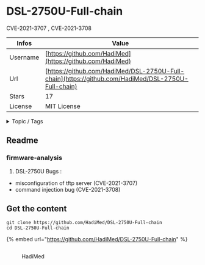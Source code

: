 # DSL-2750U-Full-chain

CVE-2021-3707 , CVE-2021-3708

| Infos    | Value                                                              |
| -------- | -------------------------------------------------------------------|
| Username | [https://github.com/HadiMed](https://github.com/HadiMed) |
| Url      | [https://github.com/HadiMed/DSL-2750U-Full-chain](https://github.com/HadiMed/DSL-2750U-Full-chain)                                               |
| Stars    | 17                                                          |
| License  | MIT License                                                        |

<details>

<summary>Topic / Tags</summary>

* cve-2021-3707* cve-2021-3708

</details>

## Readme

### firmware-analysis
1. DSL-2750U Bugs : 
 - misconfiguration of tftp server  (CVE-2021-3707)
 - command injection bug  (CVE-2021-3708)



## Get the content

```
git clone https://github.com/HadiMed/DSL-2750U-Full-chain
cd DSL-2750U-Full-chain
```

{% embed url="https://github.com/HadiMed/DSL-2750U-Full-chain" %}

<figure><img src="https://avatars.githubusercontent.com/u/57273771?v=4" alt=""><figcaption><p>HadiMed</p></figcaption></figure>
